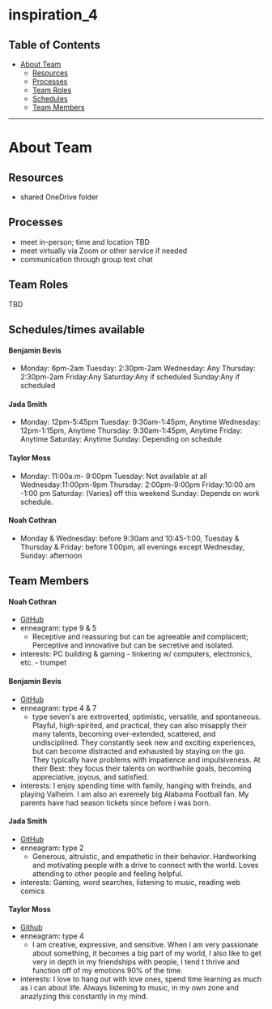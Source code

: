 # inspiration_4 

## Table of Contents

* [About Team](#About-Team)
   * [Resources](#Resources)
   * [Processes](#Processes)
   * [Team Roles](#Team-Roles)
   * [Schedules](#Schedules/times-available)
   * [Team Members](#Team-Members)
---

# About Team

## Resources
- shared OneDrive folder

## Processes
- meet in-person; time and location TBD
- meet virtually via Zoom or other service if needed
- communication through group text chat

## Team Roles
TBD

## Schedules/times available
#### Benjamin Bevis
- Monday: 6pm-2am Tuesday: 2:30pm-2am Wednesday: Any Thursday: 2:30pm-2am Friday:Any Saturday:Any if scheduled Sunday:Any if scheduled 
#### Jada Smith
- Monday: 12pm-5:45pm Tuesday: 9:30am-1:45pm, Anytime Wednesday: 12pm-1:15pm, Anytime Thursday: 9:30am-1:45pm, Anytime Friday: Anytime Saturday: Anytime Sunday: Depending on schedule
#### Taylor Moss
-  Monday: 11:00a.m- 9:00pm Tuesday: Not available at all Wednesday:11:00pm-9pm Thursday: 2:00pm-9:00pm Friday:10:00 am -1:00 pm Saturday: (Varies) off this weekend Sunday: Depends on work schedule.
#### Noah Cothran
- Monday & Wednesday: before 9:30am and 10:45-1:00, Tuesday & Thursday & Friday: before 1:00pm, all evenings except Wednesday, Sunday: afternoon


## Team Members
   #### Noah Cothran 
   - [GitHub](https://github.com/NoahCothran)
   - enneagram: type 9 & 5 
      - Receptive and reassuring but can be agreeable and complacent; Perceptive and innovative but can be secretive and isolated.
   - interests: PC building & gaming - tinkering w/ computers, electronics, etc. - trumpet
   #### Benjamin Bevis 
   - [GitHub](https://github.com/bbevis6196) 
   - enneagram: type 4 & 7 
        - type seven's are extroverted, optimistic, versatile, and spontaneous. Playful, high-spirited, and practical, they can also misapply their many talents, becoming over-extended, scattered, and undisciplined. They constantly seek new and exciting experiences, but can become distracted and exhausted by staying on the go. They typically have problems with impatience and impulsiveness. At their Best: they focus their talents on worthwhile goals, becoming appreciative, joyous, and satisfied.
   - interests: I enjoy spending time with family, hanging with freinds, and playing Valheim. I am also an exremely big Alabama Football fan. My parents have had season tickets since before i was born. 
   #### Jada Smith 
   - [GitHub](https://github.com/jsmith698) 
   - enneagram: type 2 
        - Generous, altruistic, and empathetic in their behavior. Hardworking and motivating people with a drive to connect with the world. Loves attending to other people and feeling helpful.
   - interests: Gaming, word searches, listening to music, reading web comics
   #### Taylor Moss
   - [Github](https://github.com/Taebun96)
   - enneagram:  type 4
        -  I am creative, expressive, and sensitive. When I am very passionate about something, it becomes a big part of my world, I also like to get very in depth in my friendships with people, I tend t thrive and function off of my emotions 90% of the time.
   - interests: I love to hang out with love ones, spend time learning as much as i can about life. Always listening to music, in my own zone and anazlyzing this constantly in my mind. 
